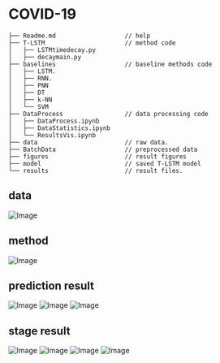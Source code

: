 # COVID-19

    ├── Readme.md                   // help  
    ├── T-LSTM                      // method code    
    │   ├── LSTMtimedecay.py      
    │   ├── decaymain.py               
    ├── baselines                   // baseline methods code 
    │   ├── LSTM. 
    │   ├── RNN. 
    │   ├── PNN                 
    │   ├── DT         
    │   ├── k-NN                
    │   └── SVM    
    ├── DataProcess                 // data processing code 
    │   ├── DataProcess.ipynb         
    │   ├── DataStatistics.ipynb                
    │   └── ResultsVis.ipynb    
    ├── data                        // raw data. 
    ├── BatchData                   // preprocessed data 
    ├── figures                     // result figures     
    ├── model                       // saved T-LSTM model
    └── results                     // result files. 
    
## data
![Image](https://github.com/scxhhh/COVID-19/blob/main/figures/data.png) 
## method
![Image](https://github.com/scxhhh/COVID-19/blob/main/figures/method.png) 
## prediction result
![Image](https://github.com/scxhhh/COVID-19/blob/main/figures/train.png) 
![Image](https://github.com/scxhhh/COVID-19/blob/main/figures/result1.png) 
![Image](https://github.com/scxhhh/COVID-19/blob/main/figures/result2.png) 
## stage result
![Image](https://github.com/scxhhh/COVID-19/blob/main/figures/stage.png) 
![Image](https://github.com/scxhhh/COVID-19/blob/main/figures/stagefeature.png) 
![Image](https://github.com/scxhhh/COVID-19/blob/main/figures/result4.png)
![Image](https://github.com/scxhhh/COVID-19/blob/main/figures/result3.png)
